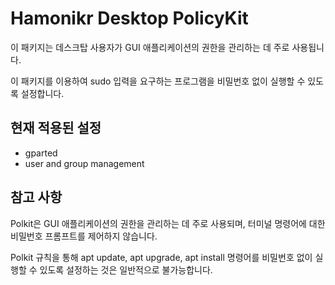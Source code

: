 # Hamonikr Desktop PolicyKit

이 패키지는 데스크탑 사용자가 GUI 애플리케이션의 권한을 관리하는 데 주로
사용됩니다.

이 패키지를 이용하여 sudo 입력을 요구하는 프로그램을 비밀번호 없이 실행할 수
있도록 설정합니다.

## 현재 적용된 설정

- gparted
- user and group management

## 참고 사항

Polkit은 GUI 애플리케이션의 권한을 관리하는 데 주로 사용되며, 터미널 명령어에
대한 비밀번호 프롬프트를 제어하지 않습니다.

Polkit 규칙을 통해 apt update, apt upgrade, apt install 명령어를 비밀번호 없이 실행할 수 있도록 설정하는 것은 일반적으로 불가능합니다. 



